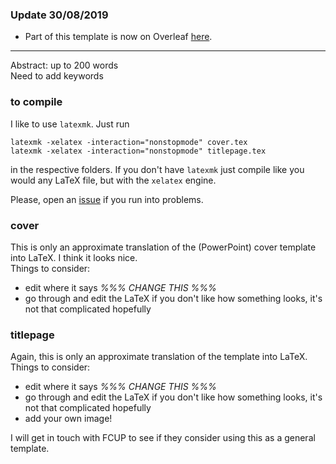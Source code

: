 ### Update 30/08/2019

- Part of this template is now on Overleaf [here](https://www.overleaf.com/read/zvxhhxynwpkg).

---

Abstract: up to 200 words  
Need to add keywords


### to compile

I like to use `latexmk`. Just run

    latexmk -xelatex -interaction="nonstopmode" cover.tex
    latexmk -xelatex -interaction="nonstopmode" titlepage.tex

in the respective folders.
If you don't have `latexmk` just compile like you would any LaTeX file, but with the `xelatex` engine.

Please, open an [issue](https://github.com/j-faria/fcupPhD/issues) if you run into problems.


### cover

This is only an approximate translation of the (PowerPoint) cover template into LaTeX. I think it looks nice.  
Things to consider:

   - edit where it says *%%% CHANGE THIS %%%*
   - go through and edit the LaTeX if you don't like how something looks, it's not that complicated hopefully


### titlepage

Again, this is only an approximate translation of the template into LaTeX. 
Things to consider:

   - edit where it says *%%% CHANGE THIS %%%*
   - go through and edit the LaTeX if you don't like how something looks, it's not that complicated hopefully
   - add your own image!




I will get in touch with FCUP to see if they consider using this as a general template.
